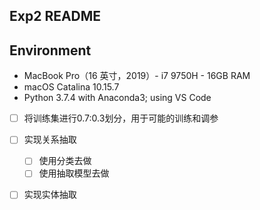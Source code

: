 ## Exp2 README



## Environment

- MacBook Pro（16 英寸，2019）- i7 9750H - 16GB RAM
- macOS Catalina 10.15.7
- Python 3.7.4 with Anaconda3; using VS Code



- [ ] 将训练集进行0.7:0.3划分，用于可能的训练和调参
- [ ] 实现关系抽取
  - [ ] 使用分类去做
  - [ ] 使用抽取模型去做
- [ ] 实现实体抽取

